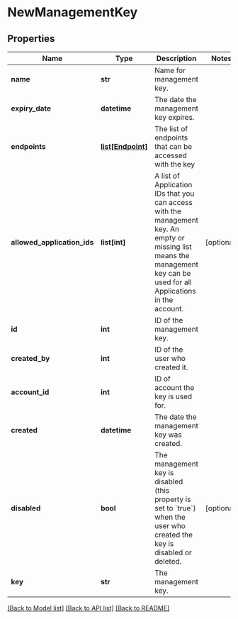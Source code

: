 # NewManagementKey

## Properties
Name | Type | Description | Notes
------------ | ------------- | ------------- | -------------
**name** | **str** | Name for management key. | 
**expiry_date** | **datetime** | The date the management key expires. | 
**endpoints** | [**list[Endpoint]**](Endpoint.md) | The list of endpoints that can be accessed with the key | 
**allowed_application_ids** | **list[int]** | A list of Application IDs that you can access with the management key. An empty or missing list means the management key can be used for all Applications in the account.  | [optional] 
**id** | **int** | ID of the management key. | 
**created_by** | **int** | ID of the user who created it. | 
**account_id** | **int** | ID of account the key is used for. | 
**created** | **datetime** | The date the management key was created. | 
**disabled** | **bool** | The management key is disabled (this property is set to &#x60;true&#x60;) when the user who created the key is disabled or deleted. | [optional] 
**key** | **str** | The management key. | 

[[Back to Model list]](../README.md#documentation-for-models) [[Back to API list]](../README.md#documentation-for-api-endpoints) [[Back to README]](../README.md)


